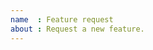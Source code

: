 ```yaml
---
name  : Feature request
about : Request a new feature.
---
```


<!--

Thanks for taking the time to file a feature request! Please take the time to search for an existing feature request, to avoid creating duplicate requests. If you find an existing feature request, please give it a thumbs-up reaction, as we'll use these reactions to help prioritize the implementation of these features in the future.

If the feature has not yet been filed, then please describe the feature you'd like to see become a part of learnr. See Shiny's guide on how to write good feature requests:

https://github.com/rstudio/shiny/wiki/Writing-Good-Feature-Requests

-->

